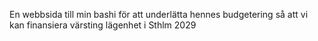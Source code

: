 En webbsida till min bashi för att underlätta hennes budgetering så att vi kan finansiera värsting lägenhet i Sthlm 2029
